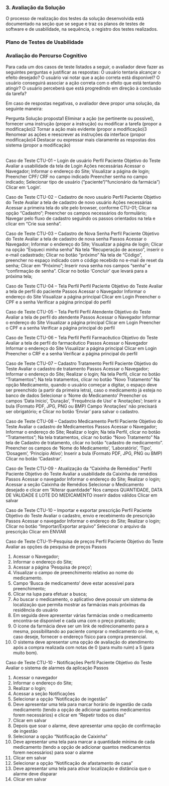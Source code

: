 <h3>3.   Avaliação da Solução</h3>
<p>O processo de realização dos testes da solução desenvolvida está documentado na seção que se segue e traz os planos de testes de software e de usabilidade, na sequência, o registro dos testes realizados.</p>
 
<h3>Plano de Testes de Usabilidade</h3>
<h3>Avaliação do Percurso Cognitivo</h3>
Para cada um dos casos de teste listados a seguir, o avaliador deve fazer as seguintes perguntas e justificar as respostas:
O usuário tentaria alcançar o efeito desejado?
O usuário vai notar que a ação correta está disponível?
O usuário conseguirá associar a ação correta com o efeito que está tentando atingir?
O usuário perceberá que está progredindo em direção à conclusão da tarefa?

Em caso de respostas negativas, o avaliador deve propor uma solução, da seguinte maneira:
<table>
<tr>Pergunta  Solução proposta</tr>
<tr>1 Eliminar a ação (se pertinente ou possível), fornecer uma instrução (propor a instrução) ou modificar a tarefa (propor a modificação)</tr>
<tr>2 Tornar a ação mais evidente (propor a modificação)</tr>
<tr>3 Renomear as ações e reescrever as instruções da interface (propor modificação)</tr>
<tr>4 Destacar ou expressar mais claramente as respostas dos sistema (propor a modificação)</tr>
</table>


Caso de Teste
CTU-01 – Login de usuário
Perfil
Paciente
Objetivo do Teste
Avaliar a usabilidade da tela de Login
Ações necessárias
Acessar o Navegador;
Informar o endereço do Site;
Visualizar a página de login;
Preencher CPF/ CRF no campo indicado
Preencher senha no campo indicado;
Selecionar tipo de usuário (“paciente”/“funcionário da farmácia”)
Clicar em ‘Login’.


Caso de Teste
CTU-02 – Cadastro de novo usuário
Perfil
Paciente
Objetivo do Teste
Avaliar a tela de cadastro de novo usuário
Ações necessárias
Acessar a primeira tela do site pelo browser, conforme CTU-01;
Clicar na opção “Cadastro”;
Preencher os campos necessários do formulário;
Navegar pelo fluxo de cadastro seguindo os passos orientados na tela e clicar em “Crie sua senha”.


Caso de Teste
CTU-03 – Cadastro de Nova Senha
Perfil
Paciente
Objetivo do Teste
Avaliar a tela de cadastro de nova senha
Passos
Acessar o Navegador;
Informar o endereço do Site;
Visualizar a página de login;
Clicar na opção “Esqueci minha senha”
Na tela “Recuperação de acesso”, inserir o e-mail cadastrado;
Clicar no botão “próximo”
Na tela de “Código”, preencher no espaço indicado com o código recebido no e-mail de reset da senha;
Clicar em “Próximo”;
Inserir nova senha nos campos “senha” e “confirmação de senha”.
Clicar no botão ‘Concluir’ que levará para a próxima tela; 


Caso de Teste
CTU-04 – Tela Perfil
Perfil
Paciente
Objetivo do Teste
Avaliar a tela de perfil do paciente
Passos
Acessar o Navegador
Informar o endereço do Site
Visualizar a página principal
Clicar em Login
Preencher o CPF e a senha
Verificar a página principal do perfil



Caso de Teste
CTU-05 – Tela Perfil
Perfil
Atendente
Objetivo do Teste
Avaliar a tela de perfil do atendente
Passos
Acessar o Navegador
Informar o endereço do Site
Visualizar a página principal
Clicar em Login
Preencher o CPF e a senha
Verificar a página principal do perfil



Caso de Teste
CTU-06 – Tela Perfil
Perfil
Farmacêutico
Objetivo do Teste
Avaliar a tela de perfil do farmacêutico
Passos
Acessar o Navegador
Informar o endereço do Site
Visualizar a página principal
Clicar em Login
Preencher o CRF e a senha
Verificar a página principal do perfil



Caso de Teste
CTU-07 – Cadastro Tratamento
Perfil
Paciente
Objetivo do Teste
Avaliar o cadastro de tratamento
Passos
Acessar o Navegador;
Informar o endereço do Site;
Realizar o login;
Na tela Perfil, clicar no botão “Tratamentos”;
Na tela tratamentos, clicar no botão “Novo Tratamento”
Na opção Medicamento, quando o usuário começar a digitar, o espaço deve ser preenchido (a partir da primeira letra), caso o medicamento já esteja no banco de dados
Selecionar o ‘Nome do Medicamento’
Preencher os campos ‘Data Início’, ‘Duração’, ‘Frequência de Uso’ e ‘Anotações’;
Inserir a bula (Formato PDF, JPG, PNG ou BMP)
 Campo ‘Anotações’ não precisará ser obrigatório; e
 Clicar no botão ‘Enviar’ para salvar o cadastro.



Caso de Teste
CTU-08 – Cadastro Medicamento
Perfil
Paciente
Objetivo do Teste
Avaliar o cadastro de Medicamentos
Passos
Acessar o Navegador;
Informar o endereço do Site;
Realizar o login;
Na tela Perfil, clicar no botão “Tratamentos”;
Na tela tratamentos, clicar no botão “Novo Tratamento”
Na tela de Cadastro de tratamento, clicar no botão “cadastro de medicamento”.
Preencher os campos de ‘Nome do Medicamento’, ‘Laboratório’, ‘Tipo’, ‘Dosagem’, ‘Princípio Ativo’;
Inserir a bula (Formato PDF, JPG, PNG ou BMP)
Clicar no botão ‘Cadastrar’.


Caso de Teste
CTU-09 - Atualização da “Caixinha de Remédios”
Perfil
Paciente
Objetivo do Teste
Avaliar a usabilidade da Caixinha de remédios
Passos
Acessar o navegador
Informar o endereço do Site;
Realizar o login;
Acessar a seção Caixinha de Remédios
Selecionar o Medicamento desejado e clicar em “Alterar quantidade”
Nos campos QUANTIDADE, DATA DE VALIDADE E LOTE DO MEDICAMENTO inserir dados válidos
Clicar em salvar



Caso de Teste
CTU-10 – Importar e exportar prescrição
Perfil
Paciente
Objetivo do Teste
Avaliar o cadastro, envio e recebimento de prescrição
 Passos
Acessar o navegador
Informar o endereço do Site;
Realizar o login;
Clicar no botão “Importar/Exportar arquivo”
Selecionar o arquivo da prescrição
Clicar em ENVIAR


Caso de Teste
CTU-11–Pesquisa de preços
Perfil
Paciente
Objetivo do Teste
Avaliar as opções da pesquisa de preços
Passos
1)   Acessar o Navegador;
2)   Informar o endereço do Site;
3)   Acessar a página ‘Pesquisa de preço’;
4)   Visualizar o campo de preenchimento relativo ao nome do medicamento.
5)   Campo ‘Busca de medicamento’ deve estar acessível para preenchimento;
6)   Clicar na lupa para efetuar a busca;
7)   Ao buscar o medicamento, o aplicativo deve possuir um sistema de localização que permita mostrar as farmácias mais próximas da residência do usuário
8) Em seguida deve apresentar várias farmácias onde o medicamento encontra-se disponível e cada uma com o preço praticado;
9) O ícone da farmácia deve ser um link de redirecionamento para a mesma, possibilitando ao paciente comprar o medicamento on-line, e, caso deseje, fornecer o endereço físico para compra presencial.
10) O sistema deve apresentar uma opção de avaliação do atendimento após a compra realizada com notas de 0 (para muito ruim) a 5 (para muito bom).



Caso de Teste
CTU-10 - Notificações
Perfil
Paciente
Objetivo do Teste
Avaliar o sistema de alarmes da aplicação 
Passos
1) Acessar o navegador
2) Informar o endereço do Site;
3) Realizar o login;
4) Acessar a seção Notificações
5) Selecionar a opção “Notificação de ingestão”
6) Deve apresentar uma tela para marcar horário de ingestão de cada medicamento (tendo a opção de adicionar quantos medicamentos forem necessários) e clicar em “Repetir todos os dias”
7) Clicar em salvar
8) Depois que soar o alarme, deve apresentar uma opção de confirmação de ingestão
9) Selecionar a opção “Notificação de Caixinha”
10) Deve apresentar uma tela para marcar a quantidade mínima de cada medicamento (tendo a opção de adicionar quantos medicamentos forem necessários) para soar o alarme
11) Clicar em salvar
12) Selecionar a opção “Notificação de afastamento de casa”
13) Deve apresentar uma tela para ativar localização e distância que o alarme deve disparar
14) Clicar em salvar



